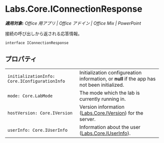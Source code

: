 
# <a name="labs.core.iconnectionresponse"></a>Labs.Core.IConnectionResponse

 _**適用対象:** Office 用アプリ | Office アドイン | Office Mix | PowerPoint_

接続の呼び出しから返される応答情報。

```
interface IConnectionResponse
```


## <a name="properties"></a>プロパティ


|||
|:-----|:-----|
| `initializationInfo: Core.IConfigurationInfo`|Initialization configureation information, or  **null** if the app has not been initialized.|
| `mode: Core.LabMode`|The mode which the lab is currently running in.|
| `hostVersion: Core.IVersion`|Version information ([Labs.Core.IVersion](../../reference/office-mix/labs.core.iversion.md)) for the server.|
| `userInfo: Core.IUserInfo`|Information about the user ([Labs.Core.IUserInfo](../../reference/office-mix/labs.core.iuserinfo.md)).|
